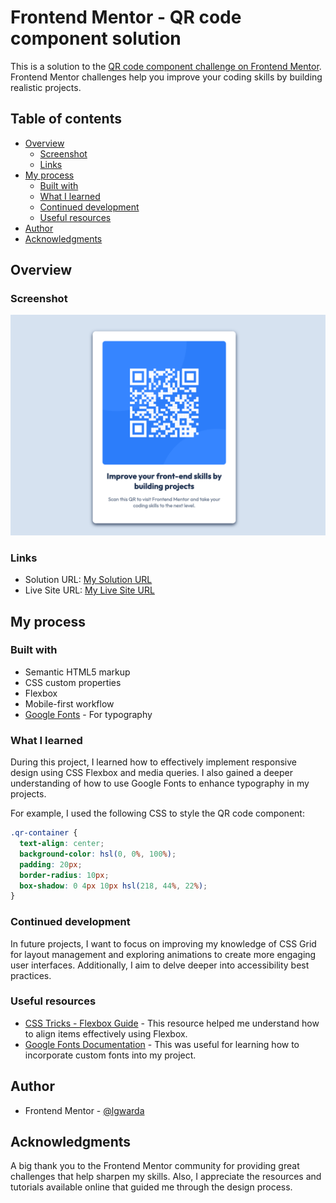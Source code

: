 # Frontend Mentor - QR code component solution

This is a solution to the [QR code component challenge on Frontend Mentor](https://www.frontendmentor.io/challenges/qr-code-component-iux_sIO_H). Frontend Mentor challenges help you improve your coding skills by building realistic projects.

## Table of contents

- [Overview](#overview)
  - [Screenshot](#screenshot)
  - [Links](#links)
- [My process](#my-process)
  - [Built with](#built-with)
  - [What I learned](#what-i-learned)
  - [Continued development](#continued-development)
  - [Useful resources](#useful-resources)
- [Author](#author)
- [Acknowledgments](#acknowledgments)

## Overview

### Screenshot

![](./screenshot.png) <!-- Add your screenshot path here -->

### Links

- Solution URL: [My Solution URL](https://github.com/lgwarda/QR-code-component.git)
- Live Site URL: [My Live Site URL](https://lgwarda.github.io/QR-code-component/)

## My process

### Built with

- Semantic HTML5 markup
- CSS custom properties
- Flexbox
- Mobile-first workflow
- [Google Fonts](https://fonts.google.com/) - For typography

### What I learned

During this project, I learned how to effectively implement responsive design using CSS Flexbox and media queries. I also gained a deeper understanding of how to use Google Fonts to enhance typography in my projects.

For example, I used the following CSS to style the QR code component:

```css
.qr-container {
  text-align: center;
  background-color: hsl(0, 0%, 100%);
  padding: 20px;
  border-radius: 10px;
  box-shadow: 0 4px 10px hsl(218, 44%, 22%);
}
```

### Continued development

In future projects, I want to focus on improving my knowledge of CSS Grid for layout management and exploring animations to create more engaging user interfaces. Additionally, I aim to delve deeper into accessibility best practices.

### Useful resources

- [CSS Tricks - Flexbox Guide](https://css-tricks.com/snippets/css/a-guide-to-flexbox/) - This resource helped me understand how to align items effectively using Flexbox.
- [Google Fonts Documentation](https://fonts.google.com/) - This was useful for learning how to incorporate custom fonts into my project.

## Author

- Frontend Mentor - [@lgwarda](https://www.frontendmentor.io/profile/lgwarda)

## Acknowledgments

A big thank you to the Frontend Mentor community for providing great challenges that help sharpen my skills. Also, I appreciate the resources and tutorials available online that guided me through the design process.
